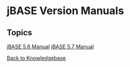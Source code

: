 # jBASE Version Manuals

<PageHeader />

## Topics

[jBASE 5.6 Manual](./../manuals/5.6/README.md)
[jBASE 5.7 Manual](./../manuals/5.7/README.md)

[Back to Knowledgebase](./../README.md)

  
<PageFooter />
